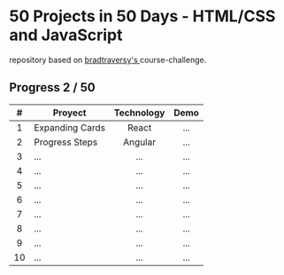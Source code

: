# 50 Projects in 50 Days - HTML/CSS and JavaScript

repository based on [bradtraversy's
](https://github.com/bradtraversy/50projects50days) course-challenge.

## Progress 2 / 50

| # | Proyect | Technology | Demo |
| :-: |--- | :-: | :-: |
| 1 | Expanding Cards | React   | ... |
| 2 | Progress Steps  | Angular | ... |
| 3 | ... | ... | ... |
| 4 | ... | ... | ... |
| 5 | ... | ... | ... |
| 6 | ... | ... | ... |
| 7 | ... | ... | ... |
| 8 | ... | ... | ... |
| 9 | ... | ... | ... |
| 10 | ...  | ... | ... |
